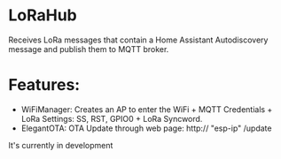 # LoRaHub

Receives LoRa messages that contain a Home Assistant Autodiscovery message and publish them to MQTT broker.

# Features:
- WiFiManager: Creates an AP to enter the WiFi + MQTT Credentials + LoRa Settings: SS, RST, GPIO0 + LoRa Syncword.
- ElegantOTA: OTA Update through web page: http:// "esp-ip" /update

It's currently in development
